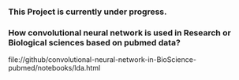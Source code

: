 ### This Project is currently under progress. 
### How convolutional neural network is used in Research or Biological sciences based on pubmed data?


file://github/convolutional-neural-network-in-BioScience-pubmed/notebooks/lda.html
